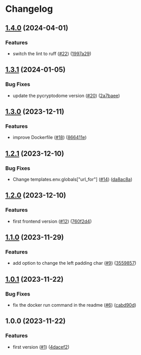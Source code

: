 # Changelog

## [1.4.0](https://github.com/allisson/secure-qrcode/compare/v1.3.1...v1.4.0) (2024-04-01)


### Features

* switch the lint to ruff ([#22](https://github.com/allisson/secure-qrcode/issues/22)) ([1997a29](https://github.com/allisson/secure-qrcode/commit/1997a29b58e2e08c9b7e6d7e1ac8613730376540))

## [1.3.1](https://github.com/allisson/secure-qrcode/compare/v1.3.0...v1.3.1) (2024-01-05)


### Bug Fixes

* update the pycryptodome version ([#20](https://github.com/allisson/secure-qrcode/issues/20)) ([2a7baee](https://github.com/allisson/secure-qrcode/commit/2a7baee0d6f38cdb3cb46fbacc62db79327c76af))

## [1.3.0](https://github.com/allisson/secure-qrcode/compare/v1.2.1...v1.3.0) (2023-12-11)


### Features

* improve Dockerfile ([#18](https://github.com/allisson/secure-qrcode/issues/18)) ([866411e](https://github.com/allisson/secure-qrcode/commit/866411e3fa0fba70e80e37b9dda1f8f1341a154b))

## [1.2.1](https://github.com/allisson/secure-qrcode/compare/v1.2.0...v1.2.1) (2023-12-10)


### Bug Fixes

* Change templates.env.globals["url_for"] ([#14](https://github.com/allisson/secure-qrcode/issues/14)) ([da8ac8a](https://github.com/allisson/secure-qrcode/commit/da8ac8a98eb5ed55b2ca13e977862566a5852dee))

## [1.2.0](https://github.com/allisson/secure-qrcode/compare/v1.1.0...v1.2.0) (2023-12-10)


### Features

* first frontend version ([#12](https://github.com/allisson/secure-qrcode/issues/12)) ([760f2d4](https://github.com/allisson/secure-qrcode/commit/760f2d48e19f9a2dd43a0b1839853bc4daf84819))

## [1.1.0](https://github.com/allisson/secure-qrcode/compare/v1.0.1...v1.1.0) (2023-11-29)


### Features

* add option to change the left padding char ([#9](https://github.com/allisson/secure-qrcode/issues/9)) ([3559857](https://github.com/allisson/secure-qrcode/commit/355985718bd9ea5f7833088e63a49cb7048e4ed8))

## [1.0.1](https://github.com/allisson/secure-qrcode/compare/v1.0.0...v1.0.1) (2023-11-22)


### Bug Fixes

* fix the docker run command in the readme ([#6](https://github.com/allisson/secure-qrcode/issues/6)) ([cabd90d](https://github.com/allisson/secure-qrcode/commit/cabd90d55b44b8bd24fdaeea9b060bf5962986dd))

## 1.0.0 (2023-11-22)


### Features

* first version ([#1](https://github.com/allisson/secure-qrcode/issues/1)) ([4dacef2](https://github.com/allisson/secure-qrcode/commit/4dacef21043139039c092a05e4541db5364535da))
